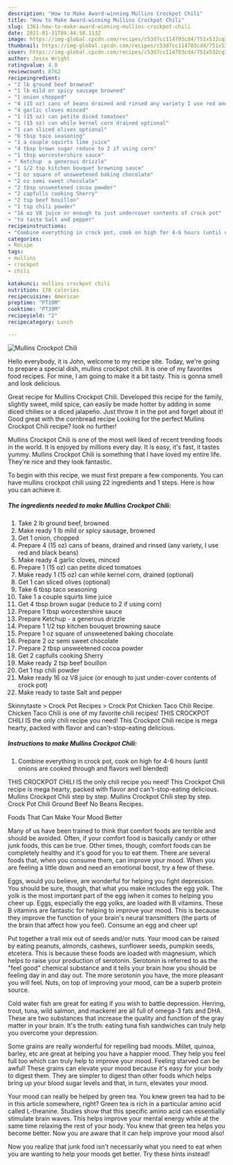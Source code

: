 ```yaml
---
description: "How to Make Award-winning Mullins Crockpot Chili"
title: "How to Make Award-winning Mullins Crockpot Chili"
slug: 1361-how-to-make-award-winning-mullins-crockpot-chili
date: 2021-01-31T06:44:58.113Z
image: https://img-global.cpcdn.com/recipes/c53d7cc114703cd4/751x532cq70/mullins-crockpot-chili-recipe-main-photo.jpg
thumbnail: https://img-global.cpcdn.com/recipes/c53d7cc114703cd4/751x532cq70/mullins-crockpot-chili-recipe-main-photo.jpg
cover: https://img-global.cpcdn.com/recipes/c53d7cc114703cd4/751x532cq70/mullins-crockpot-chili-recipe-main-photo.jpg
author: Jesse Wright
ratingvalue: 4.8
reviewcount: 8762
recipeingredient:
- "2 lb ground beef browned"
- "1 lb mild or spicy sausage browned"
- "1 onion chopped"
- "4 (15 oz) cans of beans drained and rinsed any variety I use red and black beans"
- "4 garlic cloves minced"
- "1 (15 oz) can petite diced tomatoes"
- "1 (15 oz) can while kernel corn drained optional"
- "1 can sliced olives optional"
- "6 tbsp taco seasoning"
- "1 a couple squirts lime juice"
- "4 tbsp brown sugar reduce to 2 if using corn"
- "1 tbsp worcestershire sauce"
- " Ketchup  a generous drizzle"
- "1 1/2 tsp kitchen bouquet browning sauce"
- "1 oz square of unsweetened baking chocolate"
- "2 oz semi sweet chocolate"
- "2 tbsp unsweetened cocoa powder"
- "2 capfulls cooking Sherry"
- "2 tsp beef bouillon"
- "1 tsp chili powder"
- "16 oz V8 juice or enough to just undercover contents of crock pot"
- "to taste Salt and pepper"
recipeinstructions:
- "Combine everything in crock pot, cook on high for 4-6 hours (until onions are cooked through and flavors well blended)"
categories:
- Recipe
tags:
- mullins
- crockpot
- chili

katakunci: mullins crockpot chili 
nutrition: 178 calories
recipecuisine: American
preptime: "PT10M"
cooktime: "PT39M"
recipeyield: "2"
recipecategory: Lunch

---
```



![Mullins Crockpot Chili](https://img-global.cpcdn.com/recipes/c53d7cc114703cd4/751x532cq70/mullins-crockpot-chili-recipe-main-photo.jpg)

Hello everybody, it is John, welcome to my recipe site. Today, we're going to prepare a special dish, mullins crockpot chili. It is one of my favorites food recipes. For mine, I am going to make it a bit tasty. This is gonna smell and look delicious.

Great recipe for Mullins Crockpot Chili. Developed this recipe for the family, slightly sweet, mild spice, can easily be made hotter by adding in some diced chilies or a diced jalapeño. Just throw it in the pot and forget about it! Good great with the cornbread recipe Looking for the perfect Mullins Crockpot Chili recipe? look no further!

Mullins Crockpot Chili is one of the most well liked of recent trending foods in the world. It is enjoyed by millions every day. It is easy, it's fast, it tastes yummy. Mullins Crockpot Chili is something that I have loved my entire life. They're nice and they look fantastic.


To begin with this recipe, we must first prepare a few components. You can have mullins crockpot chili using 22 ingredients and 1 steps. Here is how you can achieve it.

<!--inarticleads1-->

##### The ingredients needed to make Mullins Crockpot Chili:

1. Take 2 lb ground beef, browned
1. Make ready 1 lb mild or spicy sausage, browned
1. Get 1 onion, chopped
1. Prepare 4 (15 oz) cans of beans, drained and rinsed (any variety, I use red and black beans)
1. Make ready 4 garlic cloves, minced
1. Prepare 1 (15 oz) can petite diced tomatoes
1. Make ready 1 (15 oz) can while kernel corn, drained (optional)
1. Get 1 can sliced olives (optional)
1. Take 6 tbsp taco seasoning
1. Take 1 a couple squirts lime juice
1. Get 4 tbsp brown sugar (reduce to 2 if using corn)
1. Prepare 1 tbsp worcestershire sauce
1. Prepare  Ketchup - a generous drizzle
1. Prepare 1 1/2 tsp kitchen bouquet browning sauce
1. Prepare 1 oz square of unsweetened baking chocolate
1. Prepare 2 oz semi sweet chocolate
1. Prepare 2 tbsp unsweetened cocoa powder
1. Get 2 capfulls cooking Sherry
1. Make ready 2 tsp beef bouillon
1. Get 1 tsp chili powder
1. Make ready 16 oz V8 juice (or enough to just under-cover contents of crock pot)
1. Make ready to taste Salt and pepper


Skinnytaste &gt; Crock Pot Recipes &gt; Crock Pot Chicken Taco Chili Recipe. Chicken Taco Chili is one of my favorite chili recipes! THIS CROCKPOT CHILI IS the only chili recipe you need! This Crockpot Chili recipe is mega hearty, packed with flavor and can&#39;t-stop-eating delicious. 

<!--inarticleads2-->

##### Instructions to make Mullins Crockpot Chili:

1. Combine everything in crock pot, cook on high for 4-6 hours (until onions are cooked through and flavors well blended)


THIS CROCKPOT CHILI IS the only chili recipe you need! This Crockpot Chili recipe is mega hearty, packed with flavor and can&#39;t-stop-eating delicious. Mullins Crockpot Chili step by step. Mullins Crockpot Chili step by step. Crock Pot Chili Ground Beef No Beans Recipes. 

Foods That Can Make Your Mood Better


Many of us have been trained to think that comfort foods are terrible and should be avoided. Often, if your comfort food is basically candy or other junk foods, this can be true. Other times, though, comfort foods can be completely healthy and it's good for you to eat them. There are several foods that, when you consume them, can improve your mood. When you are feeling a little down and need an emotional boost, try a few of these.

Eggs, would you believe, are wonderful for helping you fight depression. You should be sure, though, that what you make includes the egg yolk. The yolk is the most important part of the egg iwhen it comes to helping you cheer up. Eggs, especially the egg yolks, are loaded with B vitamins. These B vitamins are fantastic for helping to improve your mood. This is because they improve the function of your brain's neural transmitters (the parts of the brain that affect how you feel). Consume an egg and cheer up!

Put together a trail mix out of seeds and/or nuts. Your mood can be raised by eating peanuts, almonds, cashews, sunflower seeds, pumpkin seeds, etcetera. This is because these foods are loaded with magnesium, which helps to raise your production of serotonin. Serotonin is referred to as the "feel good" chemical substance and it tells your brain how you should be feeling day in and day out. The more serotonin you have, the more pleasant you will feel. Nuts, on top of improving your mood, can be a superb protein source.

Cold water fish are great for eating if you wish to battle depression. Herring, trout, tuna, wild salmon, and mackerel are all full of omega-3 fats and DHA. These are two substances that increase the quality and function of the gray matter in your brain. It's the truth: eating tuna fish sandwiches can truly help you overcome your depression. 

Some grains are really wonderful for repelling bad moods. Millet, quinoa, barley, etc are great at helping you have a happier mood. They help you feel full too which can truly help to improve your mood. Feeling starved can be awful! These grains can elevate your mood because it's easy for your body to digest them. They are simpler to digest than other foods which helps bring up your blood sugar levels and that, in turn, elevates your mood.

Your mood can really be helped by green tea. You knew green tea had to be in this article somewhere, right? Green tea is rich in a particular amino acid called L-theanine. Studies show that this specific amino acid can essentially stimulate brain waves. This helps improve your mental energy while at the same time relaxing the rest of your body. You knew that green tea helps you become better. Now you are aware that it can help improve your mood also!

Now you realize that junk food isn't necessarily what you need to eat when you are wanting to help your moods get better. Try  these hints  instead!

